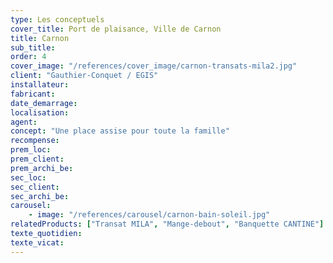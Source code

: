 ```yaml
---
type: Les conceptuels
cover_title: Port de plaisance, Ville de Carnon
title: Carnon
sub_title:
order: 4
cover_image: "/references/cover_image/carnon-transats-mila2.jpg"
client: "Gauthier-Conquet / EGIS"
installateur:
fabricant:
date_demarrage:
localisation:
agent:
concept: "Une place assise pour toute la famille"
recompense:
prem_loc:
prem_client:
prem_archi_be:
sec_loc:
sec_client:
sec_archi_be:
carousel:
    - image: "/references/carousel/carnon-bain-soleil.jpg"
relatedProducts: ["Transat MILA", "Mange-debout", "Banquette CANTINE"]
texte_quotidien:
texte_vicat:
---
```

